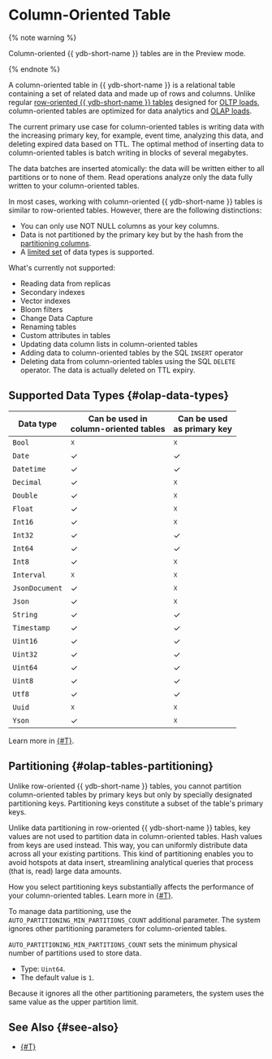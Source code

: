 # Column-Oriented Table

{% note warning %}

Column-oriented {{ ydb-short-name }} tables are in the Preview mode.

{% endnote %}

A column-oriented table in {{ ydb-short-name }} is a relational table containing a set of related data and made up of rows and columns. Unlike regular [row-oriented {{ ydb-short-name }} tables](#table) designed for [OLTP loads](https://en.wikipedia.org/wiki/OLTP), column-oriented tables are optimized for data analytics and [OLAP loads](https://en.wikipedia.org/wiki/OLAP).

The current primary use case for column-oriented tables is writing data with the increasing primary key, for example, event time, analyzing this data, and deleting expired data based on TTL. The optimal method of inserting data to column-oriented tables is batch writing in blocks of several megabytes.

The data batches are inserted atomically: the data will be written either to all partitions or to none of them. Read operations analyze only the data fully written to your column-oriented tables.

In most cases, working with column-oriented {{ ydb-short-name }} tables is similar to row-oriented tables. However, there are the following distinctions:

* You can only use NOT NULL columns as your key columns.
* Data is not partitioned by the primary key but by the hash from the [partitioning columns](#olap-tables-partitioning).
* A [limited set](#olap-data-types) of data types is supported.

What's currently not supported:

* Reading data from replicas
* Secondary indexes
* Vector indexes
* Bloom filters
* Change Data Capture
* Renaming tables
* Custom attributes in tables
* Updating data column lists in column-oriented tables
* Adding data to column-oriented tables by the SQL `INSERT` operator
* Deleting data from column-oriented tables using the SQL `DELETE` operator. The data is actually deleted on TTL expiry.

## Supported Data Types {#olap-data-types}

| Data type | Can be used in<br/>column-oriented tables | Can be used<br/>as primary key |
---|---|---
| `Bool` | ☓ | ☓ |
| `Date` | ✓ | ✓ |
| `Datetime` | ✓ | ✓ |
| `Decimal` | ✓ | ☓ |
| `Double` | ✓ | ☓ |
| `Float` | ✓ | ☓ |
| `Int16` | ✓ | ☓ |
| `Int32` | ✓ | ✓ |
| `Int64` | ✓ | ✓ |
| `Int8` | ✓ | ☓ |
| `Interval` | ☓ | ☓ |
| `JsonDocument` | ✓ | ☓ |
| `Json` | ✓ | ☓ |
| `String` | ✓ | ✓ |
| `Timestamp` | ✓ | ✓ |
| `Uint16` | ✓ | ✓ |
| `Uint32` | ✓ | ✓ |
| `Uint64` | ✓ | ✓ |
| `Uint8` | ✓ | ✓ |
| `Utf8` | ✓ | ✓ |
| `Uuid` | ☓ | ☓ |
| `Yson` | ✓ | ☓ |

Learn more in [{#T}](../yql/reference/types/index.md).

## Partitioning {#olap-tables-partitioning}

Unlike row-oriented {{ ydb-short-name }} tables, you cannot partition column-oriented tables by primary keys but only by specially designated partitioning keys. Partitioning keys constitute a subset of the table's primary keys.

Unlike data partitioning in row-oriented {{ ydb-short-name }} tables, key values are not used to partition data in column-oriented tables. Hash values from keys are used instead. This way, you can uniformly distribute data across all your existing partitions. This kind of partitioning enables you to avoid hotspots at data insert, streamlining analytical queries that process (that is, read) large data amounts.

How you select partitioning keys substantially affects the performance of your column-oriented tables. Learn more in [{#T}](../best_practices/pk-olap-scalability.md).

To manage data partitioning, use the `AUTO_PARTITIONING_MIN_PARTITIONS_COUNT` additional parameter. The system ignores other partitioning parameters for column-oriented tables.

`AUTO_PARTITIONING_MIN_PARTITIONS_COUNT` sets the minimum physical number of partitions used to store data.

* Type: `Uint64`.
* The default value is `1`.

Because it ignores all the other partitioning parameters, the system uses the same value as the upper partition limit.

## See Also {#see-also}

* [{#T}](../yql/reference/syntax/create_table.md#olap-tables)
